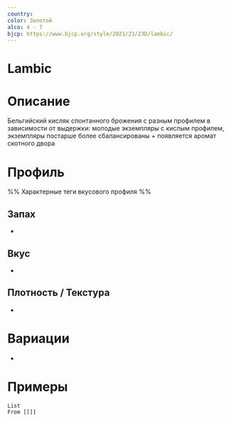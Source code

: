```yaml
---
country: 
color: Золотой
alco: 4 - 7
bjcp: https://www.bjcp.org/style/2021/23/23D/lambic/
---
```

# Lambic

# Описание 

Бельгийский кисляк спонтанного брожения с разным профилем в зависимости от выдержки: молодые экземпляры с кислым профилем, экземпляры постарше более сбалансированы + появляется аромат скотного двора

# Профиль

%% Характерные теги вкусового профиля  %%

## Запах

- 

## Вкус

-  

## Плотность / Текстура 

- 


# Вариации

- 

# Примеры

```dataview
List 
From [[]]
```

